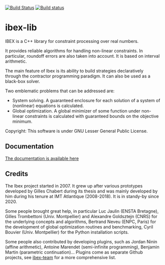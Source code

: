 [![Build Status](https://travis-ci.org/ibex-team/ibex-lib.svg?branch=master)](https://travis-ci.org/ibex-team/ibex-lib)
[![Build status](https://ci.appveyor.com/api/projects/status/9w1wxhvymsohs4gr/branch/master?svg=true)](https://ci.appveyor.com/project/Jordan08/ibex-lib-q0c47/branch/master)

ibex-lib
========
IBEX is a C++ library for constraint processing over real numbers.

It provides reliable algorithms for handling non-linear constraints. In particular, roundoff errors are also taken into account. It is based on interval arithmetic.

The main feature of Ibex is its ability to build strategies declaratively through the contractor programming paradigm. It can also be used as a black-box solver.

Two emblematic problems that can be addressed are:
- System solving. A guaranteed enclosure for each solution of a system of (nonlinear) equations is calculated.
- Global optimization. A global minimizer of some function under non-linear constraints is calculated with guaranteed bounds on the objective minimum.

Copyright: This software is under GNU Lesser General Public License.

Documentation
---------------

[The documentation is available here](http://ibex-team.github.io/ibex-lib/)

Credits
---------------
The Ibex project started in 2007. It grew up after various prototypes developed by Gilles Chabert during its thesis and was mainly developed by him during his tenure at IMT Atlantique (2008-2018). It is in standy-by since 2020.

Some people brought great help, in particular Luc Jaulin (ENSTA Bretagne), Gilles Trombettoni (Univ. Montpellier) and Alexandre Goldsztejn (CNRS) for the underlying concepts and algorithms, Bertrand Neveu (ENPC, Paris) for the development of global optimization routines and benchmarking, Cyril Bouvier (Univ. Montpellier) for the Python installation scripts.

Some people also contributed by developing plugins, such as Jordan Ninin (affine arithmetic), Antoine Marendet (semi-infinite programming), Benjamin Martin (parametric continuation)... Plugins come as separate Github projects, see [ibex-team](https://github.com/ibex-team) for a more comprehensive list.
